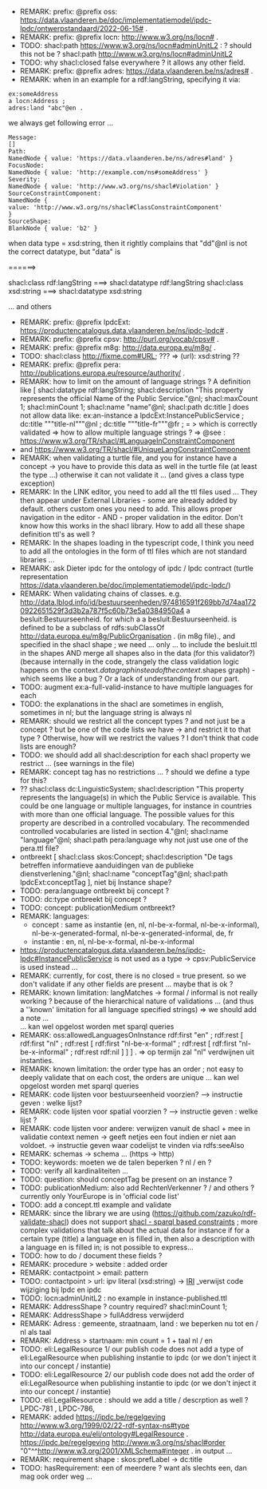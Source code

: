 - REMARK: prefix: @prefix oss: <https://data.vlaanderen.be/doc/implementatiemodel/ipdc-lpdc/ontwerpstandaard/2022-06-15#> .
- REMARK: prefix: @prefix locn: <http://www.w3.org/ns/locn#> .
- TODO: shacl:path <https://www.w3.org/ns/locn#adminUnitL2> : ? should this not be ? shacl:path <http://www.w3.org/ns/locn#adminUnitL2>
- TODO: why shacl:closed false everywhere ? it allows any other field.
- REMARK: prefix: @prefix adres: <https://data.vlaanderen.be/ns/adres#> .
- REMARK: when in an example for a rdf:langString, specifying it via:

```
ex:someAddress
a locn:Address ;
adres:land "abc"@en .
```
we always get following error ... 
```
Message:
[]
Path:
NamedNode { value: 'https://data.vlaanderen.be/ns/adres#land' }
FocusNode:
NamedNode { value: 'http://example.com/ns#someAddress' }
Severity:
NamedNode { value: 'http://www.w3.org/ns/shacl#Violation' }
SourceConstraintComponent:
NamedNode {
value: 'http://www.w3.org/ns/shacl#ClassConstraintComponent'
}
SourceShape:
BlankNode { value: 'b2' }
```

when data type = xsd:string, then it rightly complains that "dd"@nl is not the correct datatype, but "data" is

======> 

shacl:class rdf:langString ===> shacl:datatype rdf:langString
shacl:class xsd:string ===> shacl:datatype xsd:string

... and others

- REMARK: prefix: @prefix lpdcExt:  <https://productencatalogus.data.vlaanderen.be/ns/ipdc-lpdc#> .
- REMARK: prefix: @prefix cpsv:	<http://purl.org/vocab/cpsv#> .
- REMARK: prefix: @prefix m8g:	<http://data.europa.eu/m8g/> .
- TODO: shacl:class <http://fixme.com#URL>; ???  => (url): xsd:string ??
- REMARK: prefix: @prefix pera: <http://publications.europa.eu/resource/authority/> .
- REMARK: how to limit on the amount of language strings ?
  A definition like [
  shacl:datatype rdf:langString;
  shacl:description "This property represents the official Name of the Public Service."@nl;
  shacl:maxCount 1;
  shacl:minCount 1;
  shacl:name "name"@nl;
  shacl:path dc:title
  ] does not allow data like:
   ex:an-instance
  a lpdcExt:InstancePublicService ;
  dc:title """title-nl"""@nl ;
  dc:title """title-fr"""@fr ;
= > which is correctly validated => how to allow multiple language strings ?
=> @see : https://www.w3.org/TR/shacl/#LanguageInConstraintComponent 
- and https://www.w3.org/TR/shacl/#UniqueLangConstraintComponent
- REMARK: when validating a turtle file, and you for instance have a concept -> you have to provide this data as well in the turtle file (at least the type ...)
 otherwise it can not validate it ... (and gives a class type exception)
- REMARK: In the LINK editor, you need to add all the ttl files used ... They then appear under External Libraries - some are already added by default. others custom ones you need to add.
  This allows proper navigation in the editor - AND - proper validation in the editor. Don't know how this works in the shacl library. How to add all these shape definition ttl's as well ?
- REMARK: In the shapes loading in the typescript code, I think you need to add all the ontologies in the form of ttl files which are not standard libraries ...
- REMARK: ask Dieter ipdc for the ontology of ipdc / lpdc contract (turtle representation https://data.vlaanderen.be/doc/implementatiemodel/ipdc-lpdc/)
- REMARK: When validating chains of classes. e.g. 
 <http://data.lblod.info/id/bestuurseenheden/974816591f269bb7d74aa1720922651529f3d3b2a787f5c60b73e5a0384950a4>
  a besluit:Bestuurseenheid. 
  for which a a besluit:Bestuurseenheid. is defined to be a subclass of rdfs:subClassOf <http://data.europa.eu/m8g/PublicOrganisation> . (in m8g file)., and specified in the shacl shape
  ; we need ... only ... to include the besluit.ttl in the shapes AND merge all shapes also in the data (for this validator?)
  (because internally in the code, strangely the class validation logic happens on the context.$data graph instead of the context.$shapes graph) - which seems like a bug ?  Or a lack of understanding from our part.
- TODO: augment ex:a-full-valid-instance to have multiple languages for each
- TODO: the explanations in the shacl are sometimes in english, sometimes in nl; but the language string is always nl
- REMARK: should we restrict all the concept types ? and not just be a concept ? but be one of the code lists we have -> and restrict it to that type ? Otherwise, how will we restrict the values ? I don't think that code lists are enough?
- TODO: we should add all shacl:description for each shacl property we restrict ...  (see warnings in the file)
- REMARK: concept tag has no restrictions ... ? should we define a type for this?
- ??           shacl:class dc:LinguisticSystem;
          shacl:description "This property represents the language(s) in which the Public Service is available. This could be one language or multiple languages, for instance in countries with more than one official language. The possible values for this property are described in a controlled vocabulary. The recommended controlled vocabularies are listed in section 4."@nl;
          shacl:name "language"@nl;
          shacl:path pera:language
 why not just use one of the pera.ttl file? 
- ontbreekt [
  shacl:class skos:Concept;
  shacl:description "De tags betreffen informatieve aanduidingen van de publieke dienstverlening."@nl;
  shacl:name "conceptTag"@nl;
  shacl:path lpdcExt:conceptTag
  ], 
  niet bij Instance shape?
- TODO: pera:language ontbreekt bij concept ? 
- TODO: dc:type ontbreekt bij concept ? 
- TODO: concept: publicationMedium ontbreekt?
- REMARK: languages:
    - concept : same as instantie (en, nl, nl-be-x-formal, nl-be-x-informal), nl-be-x-generated-formal, nl-be-x-generated-informal, de, fr
    - instantie : en, nl, nl-be-x-formal, nl-be-x-informal
- <https://productencatalogus.data.vlaanderen.be/ns/ipdc-lpdc#InstancePublicService> is not used as a type -> cpsv:PublicService is used instead ... 
- REMARK: currently, for cost, there is no closed = true present. so we don't validate if any other fields are present ... maybe that is ok ? 
- REMARK: known limitation: langMatches -> formal / informal is not really working ? because of the hierarchical nature of validations ... (and thus a ''known' limitation for all language specified strings) => we should add a note ...  
  ... kan wel opgelost worden met sparql queries
- REMARK: oss:allowedLanguagesOnInstance
  rdf:first "en" ;
  rdf:rest  [ rdf:first "nl" ;
  rdf:rest  [ rdf:first "nl-be-x-formal" ;
  rdf:rest  [ rdf:first "nl-be-x-informal" ;
  rdf:rest  rdf:nil ] ] ] .  => op termijn zal "nl" verdwijnen uit instanties.
- REMARK: known limitation:  the order type has an order ; not easy to deeply validate that on each cost, the orders are unique
  ... kan wel opgelost worden met sparql queries
- REMARK: code lijsten voor bestuurseenheid voorzien? --> instructie geven : welke lijst?
- REMARK: code lijsten voor spatial voorzien ? --> instructie geven : welke lijst ? 
- REMARK: code lijsten voor andere: verwijzen vanuit de shacl + mee in validatie context nemen -> geeft netjes een fout indien er niet aan voldoet. -> instructie geven waar codelijst te vinden via rdfs:seeAlso
- REMARK: schemas -> schema ... (https -> http) 
- TODO: keywords: moeten we de talen beperken ? nl / en ? 
- TODO: verify all kardinaliteiten ... 
- TODO: question: should conceptTag be present on an instance ?
- TODO: publicationMedium: also add RechtenVerkenner ? / and others ? currently only YourEurope is in 'official code list'
- TODO: add a concept.ttl example and validate
- REMARK: since the library we are using (https://github.com/zazuko/rdf-validate-shacl) does not support [shacl - sparql based constraints](https://www.w3.org/TR/shacl/#sparql-constraints) ; more complex validations that talk about the actual data for instance if for a certain type (title) a language en is filled in, then also a description with a language en is filled in; is not possible to express...
- TODO: how to do / document these fields ?
- REMARK: procedure > website : added order
- REMARK: contactpoint > email: pattern
- TODO: contactpoint > url: ipv literal (xsd:string) -> [IRI](https://www.w3.org/TR/shacl/#NodeKindConstraintComponent) _verwijst code wijziging bij lpdc en ipdc
- TODO: locn:adminUnitL2 : no example in instance-published.ttl
- REMARK: AddressShape ? country required?              shacl:minCount 1;
- REMARK: AddressShape > fullAddress verwijderd
- REMARK: Adress : gemeente, straatnaam, land : we beperken nu tot en / nl als taal
- REMARK: Address > startnaam: min count = 1 + taal nl / en
- TODO: eli:LegalResource 1/ our publish code does not add a type of eli:LegalResource when publishing instantie to ipdc (or we don't inject it into our concept / instantie) 
- TODO: eli:LegalResource 2/ our publish code does not add the order of eli:LegalResource when publishing instantie to ipdc (or we don't inject it into our concept / instantie)
- TODO: eli:LegalResource : should we add a title / descrption as well ? LPDC-781 , LPDC-786, 
- REMARK: added <https://ipdc.be/regelgeving> <http://www.w3.org/1999/02/22-rdf-syntax-ns#type> <http://data.europa.eu/eli/ontology#LegalResource> .
  <https://ipdc.be/regelgeving> <http://www.w3.org/ns/shacl#order> "0"^^<http://www.w3.org/2001/XMLSchema#integer> . in output ... 
- REMARK: requirement shape : skos:prefLabel -> dc:title 
- TODO: hasRequirement: een of meerdere ?  want als slechts een, dan mag ook order weg ... 


